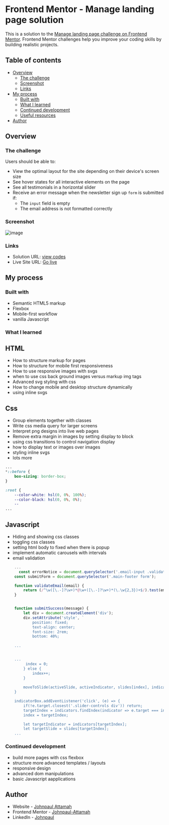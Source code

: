 # Frontend Mentor - Manage landing page solution

This is a solution to the [Manage landing page challenge on Frontend Mentor](https://www.frontendmentor.io/challenges/manage-landing-page-SLXqC6P5). Frontend Mentor challenges help you improve your coding skills by building realistic projects.

## Table of contents

- [Overview](#overview)
  - [The challenge](#the-challenge)
  - [Screenshot](#screenshot)
  - [Links](#links)
- [My process](#my-process)
  - [Built with](#built-with)
  - [What I learned](#what-i-learned)
  - [Continued development](#continued-development)
  - [Useful resources](#useful-resources)
- [Author](#author)

## Overview

### The challenge

Users should be able to:

- View the optimal layout for the site depending on their device's screen size
- See hover states for all interactive elements on the page
- See all testimonials in a horizontal slider
- Receive an error message when the newsletter sign up `form` is submitted if:
  - The `input` field is empty
  - The email address is not formatted correctly

### Screenshot
![image](https://user-images.githubusercontent.com/44214523/132107961-272e308d-205a-485d-a80f-bfa9a7609437.png)


### Links

- Solution URL: [view codes](https://www.frontendmentor.io/solutions/responsive-room-homepage-using-css-flexbox-and-vanilla-javascript-kB11NzD5N)
- Live Site URL: [Go live](https://vigorous-noether-686b27.netlify.app/)

## My process

### Built with

- Semantic HTML5 markup
- Flexbox
- Mobile-first workflow
- vanilla Javascript

### What I learned

## HTML 
- How to structure markup for pages
- How to structure for mobile first responsiveness
- How to use responsive images with svgs
- when to use css back ground images versus markup img tags
- Advanced svg styling with css
- How to change mobile and desktop structure dynamically
- using inline svgs

## Css
- Group elements together with classes
- Write css media query for larger screens
- Interpret png designs into live web pages
- Remove extra margin in images by setting display to block
- using css transitions to control navigation display
- how to display text or images over images
- styling inline svgs
- lots more

```css
...
*::before {
    box-sizing: border-box;
}

:root {
    --color-white: hsl(0, 0%, 100%);
    --color-black: hsl(0, 0%, 0%);
    --
...
```
## Javascript
- Hiding and showing css classes
- toggling css classes
- setting html body to fixed when there is popup
- implement automatic carousels with intervals
- email validation

```js
    ...
      const errorNotice = document.querySelector('.email-input .validation-error');
    const submitForm = document.querySelector('.main-footer form');

    function validateEmail(email) {
        return (/^\w([\.-]?\w+)*@\w+([\.-]?\w+)*(\.\w{2,3})+$/).test(email);
    }


    function submitSuccess(message) {
        let div = document.createElement('div');
        div.setAttribute('style', `
            position: fixed;
            text-align: center;
            font-size: 2rem;
            bottom: 40%;
       
    ...


    ...
         index = 0;
        } else {
            index++;
        }
        
        moveToSlide(activeSlide, activeIndicator, slides[index], indicators[index]);
    }

    indicatorBox.addEventListener('click', (e) => {
        if(!e.target.closest('.slider-controls div')) return;
        targetIndex = indicators.findIndex(indicator => e.target === indicator);
        index = targetIndex;

        let targetIndicator = indicators[targetIndex];
        let targetSlide = slides[targetIndex];
    ...
```
### Continued development

- build more pages with css flexbox
- structure more advanced templates / layouts
- responsive design
- advanced dom manipulations
- basic Javascript aapplications


## Author

- Website - [Johnpaul Attamah](https://github.com/Johnpaul-Attamah)
- Frontend Mentor - [Johnpaul-Attamah](https://www.frontendmentor.io/profile/Johnpaul-Attamah)
- LinkedIn - [Johnpaul](https://www.linkedin.com/in/johnpaul-attamah-4b265983/)

